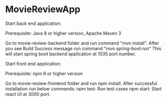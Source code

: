 # MovieReviewApp

Start back end application:

Prerequisite: Java 8 or higher version, Apache Maven 3
  
Go to movie-review-backend folder and run command "mvn install". After you see Build Success message run command "mvn spring-boot:run"
This will start spring boot backend application at 1035 port number.


Start front end application:

Prerequisite: npm 6 or higher version

Go to movie-review-frontend folder and run npm install. After successful installation run below commands:
npm test: Run test cases
npm start: Start react UI at 3000 port.